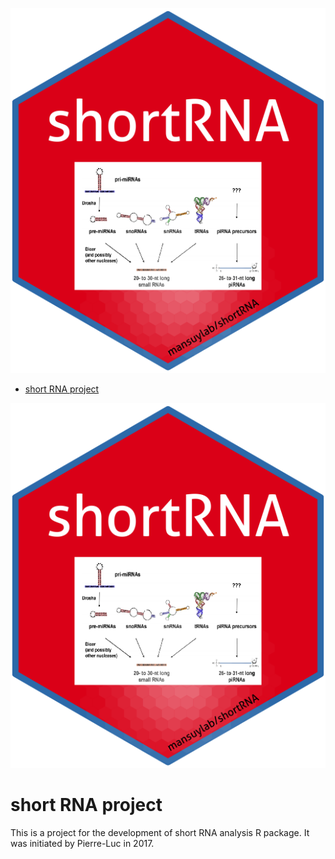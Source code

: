 
![](logo/logo.png)

<!-- START doctoc generated TOC please keep comment here to allow auto update -->
<!-- DON'T EDIT THIS SECTION, INSTEAD RE-RUN doctoc TO UPDATE -->


- [short RNA project](#short-rna-project)

<!-- END doctoc generated TOC please keep comment here to allow auto update -->

![](logo/logo.png)

# short RNA project
This is a project for the development of short RNA analysis R package. It was initiated by Pierre-Luc in 2017.
